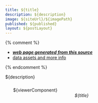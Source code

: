 ```yaml
---
title: ${title}
description: ${description}
image: ${siteUrl}/${imagePath}
published: ${published}
layout: ${postLayout}
---
```


{% comment %}
 - [***web page generated from this source***](<${siteUrl}/${postPath}>)
 - [data assets and more info](<${assetsUrl}>)
 
{% endcomment %}

${description}

<figure style="width: 87%; margin: 5%">
  ${viewerComponent}
  <figcaption style="text-align: center; font-style: italic;">
    ${title}
  </figcaption>
</figure>
